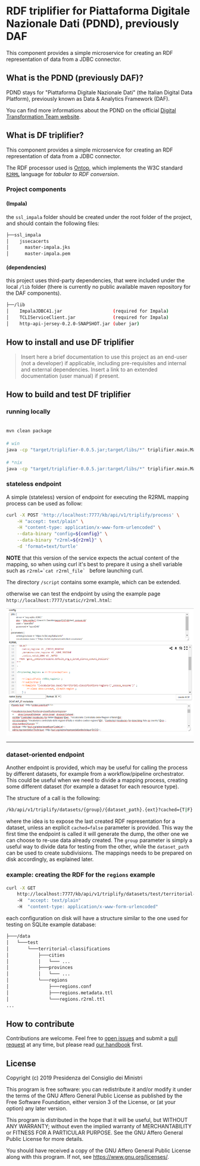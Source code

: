 # RDF triplifier for Piattaforma Digitale Nazionale Dati (PDND), previously DAF

This component provides a simple microservice for creating an RDF representation of data from a JDBC connector.

## What is the PDND (previously DAF)?

PDND stays for "Piattaforma Digitale Nazionale Dati" (the Italian Digital Data Platform), previously known as Data & Analytics Framework (DAF).

You can find more informations about the PDND on the official [Digital Transformation Team website](https://teamdigitale.governo.it/it/projects/daf.htm).

## What is DF triplifier?

This component provides a simple microservice for creating an RDF representation of data from a JDBC connector.

The RDF processor used is [Ontop](https://ontop.inf.unibz.it/), which implements the W3C standard [`R2RML`](https://www.w3.org/TR/r2rml/) language for *tabular to RDF conversion*.

### Project components

#### (Impala)

the `ssl_impala` folder should be created under the root folder of the project, and should contain the following files:

```bash
├──ssl_impala
│    jssecacerts
│      master-impala.jks
│      master-impala.pem
```

#### (dependencies)

this project uses third-party dependencies, that were included under the local `/lib` folder (there is currently no public available maven repository for the DAF components).

```bash
├──/lib
│    ImpalaJDBC41.jar                   (required for Impala)
│    TCLIServiceClient.jar              (required for Impala)
│    http-api-jersey-0.2.0-SNAPSHOT.jar (uber jar)
```

## How to install and use DF triplifier

> Insert here a brief documentation to use this project as an end-user (not a developer) if applicable, including pre-requisites and internal and external dependencies. Insert a link to an extended documentation (user manual) if present.

## How to build and test DF triplifier

### running locally

```bash

mvn clean package

# win
java -cp "target/triplifier-0.0.5.jar;target/libs/*" triplifier.main.MainHTTPTriplifier

# *nix
java -cp "target/triplifier-0.0.5.jar:target/libs/*" triplifier.main.MainHTTPTriplifier

```

### stateless endpoint

A simple (stateless) version of endpoint for executing the R2RML mapping process can be used as follow:

```bash
curl -X POST 'http://localhost:7777/kb/api/v1/triplify/process' \
    -H "accept: text/plain" \
    -H "content-type: application/x-www-form-urlencoded" \
    --data-binary "config=${config}" \
    --data-binary "r2rml=${r2rml}" \
    -d 'format=text/turtle'
```

**NOTE** that this version of the service expects the actual content of the mapping, so when using curl it's best to prepare it
using a shell variable such as ```r2rml=`cat r2rml_file` ``` before launching curl.

The directory `/script` contains some example, which can be extended.

otherwise we can test the endpoint by using the example page `http://localhost:7777/static/r2rml.html`:

![http_rdf_processor](./docs/img/http_rdf_processor.png)

----

### dataset-oriented endpoint

Another endpoint is provided, which may be useful for calling the process by different datasets, for example from a workflow/pipeline orchestrator.
This could be useful when we need to divide a mapping process, creating some different dataset (for example a dataset for each resource type).

The structure of a call is the following:

```bash
/kb/api/v1/triplify/datasets/{group}/{dataset_path}.{ext}?cached={T|F}
```

where the idea is to expose the last created RDF representation for a dataset, unless an explicit `cached=false` parameter is provided.
This way the first time the endpoint is called it will generate the dump, the other one we can choose to re-use data already created.
The `group` parameter is simply a useful way to divide data for testing from the other, while the `dataset_path` can be used to create subdivisions.
The mappings needs to be prepared on disk accordingly, as explained later.

### example: creating the RDF for the `regions` example

```bash
curl -X GET 
    http://localhost:7777/kb/api/v1/triplify/datasets/test/territorial-classifications/regions.ttl?cached=true 
    -H  "accept: text/plain" 
    -H  "content-type: application/x-www-form-urlencoded"
```

each configuration on disk will have a structure similar to the one used for testing on SQLite example database:

```bash
├───/data
│   └───test
│       └───territorial-classifications
│           ├───cities
│           │   └─── ...
│           ├───provinces
│           │   └─── ...
│           └───regions
│               ├───regions.conf
│               ├───regions.metadata.ttl
│               └───regions.r2rml.ttl
...
```

## How to contribute

Contributions are welcome. Feel free to [open issues](./issues) and submit a [pull request](./pulls) at any time, but please read [our handbook](https://github.com/teamdigitale/pdnd-handbook) first.

## License

Copyright (c) 2019 Presidenza del Consiglio dei Ministri

This program is free software: you can redistribute it and/or modify it under the terms of the GNU Affero General Public License as published by the Free Software Foundation, either version 3 of the License, or (at your option) any later version.

This program is distributed in the hope that it will be useful, but WITHOUT ANY WARRANTY; without even the implied warranty of MERCHANTABILITY or FITNESS FOR A PARTICULAR PURPOSE. See the GNU Affero General Public License for more details.

You should have received a copy of the GNU Affero General Public License along with this program.  If not, see <https://www.gnu.org/licenses/>.
